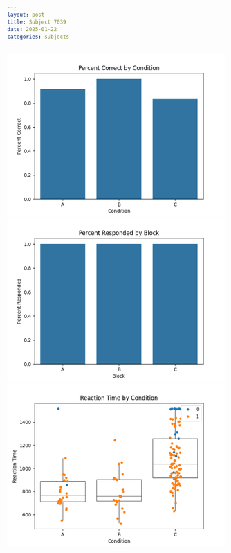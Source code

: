 ```yaml
---
layout: post
title: Subject 7039
date: 2025-01-22
categories: subjects
---
```


![](data/7039/run-2/7039_ATS_percent_correct.png)
![](data/7039/run-2/7039_ATS_percent_responded.png)
![](data/7039/run-2/7039_ATS_rt.png)
